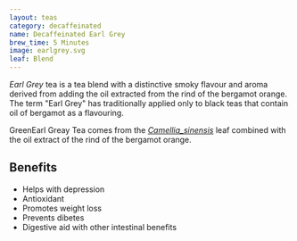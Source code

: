 ```yaml
---
layout: teas
category: decaffeinated
name: Decaffeinated Earl Grey
brew_time: 5 Minutes
image: earlgrey.svg
leaf: Blend
---
```


*Earl Grey*  tea is a tea blend with a distinctive smoky flavour and aroma derived from adding the oil extracted from the rind of the bergamot orange. The term "Earl Grey" has traditionally applied only to black teas that contain oil of bergamot as a flavouring.

GreenEarl Greay Tea comes from the [*Camellia_sinensis*](http://en.wikipedia.org/wiki/Camellia_sinensis) leaf combined with the oil extract of the rind of the bergamot orange.

## Benefits

- Helps with depression
- Antioxidant
- Promotes weight loss
- Prevents dibetes
- Digestive aid with other intestinal benefits
